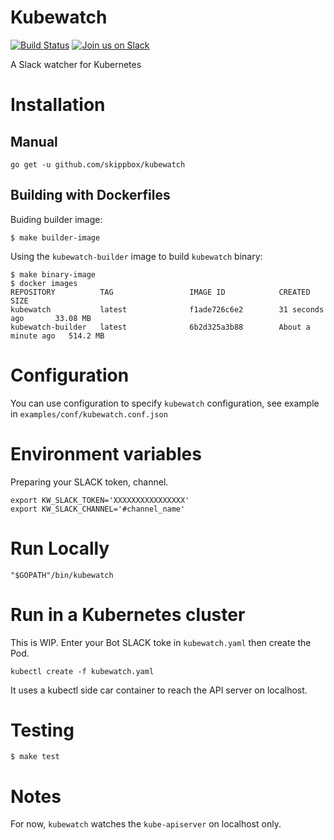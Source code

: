 # Kubewatch
[![Build Status](https://travis-ci.org/skippbox/kubewatch.svg?branch=master)](https://travis-ci.org/skippbox/kubewatch) [![Join us on Slack](https://s3.eu-central-1.amazonaws.com/ngtuna/join-us-on-slack.png)](https://skippbox.herokuapp.com)

A Slack watcher for Kubernetes

# Installation

## Manual
```
go get -u github.com/skippbox/kubewatch
```

## Building with Dockerfiles

Buiding builder image:

```
$ make builder-image
```

Using the `kubewatch-builder` image to build `kubewatch` binary:

```
$ make binary-image
$ docker images
REPOSITORY          TAG                 IMAGE ID            CREATED              SIZE
kubewatch           latest              f1ade726c6e2        31 seconds ago       33.08 MB
kubewatch-builder   latest              6b2d325a3b88        About a minute ago   514.2 MB
```

# Configuration
You can use configuration to specify `kubewatch` configuration, see example in `examples/conf/kubewatch.conf.json`

# Environment variables
Preparing your SLACK token, channel.

```
export KW_SLACK_TOKEN='XXXXXXXXXXXXXXXX'
export KW_SLACK_CHANNEL='#channel_name'
```

# Run Locally

```
"$GOPATH"/bin/kubewatch
```

# Run in a Kubernetes cluster

This is WIP. Enter your Bot SLACK toke in `kubewatch.yaml` then create the Pod.

```
kubectl create -f kubewatch.yaml
```

It uses a kubectl side car container to reach the API server on localhost.


# Testing

```
$ make test
```

# Notes

For now, `kubewatch` watches the `kube-apiserver` on localhost only.
